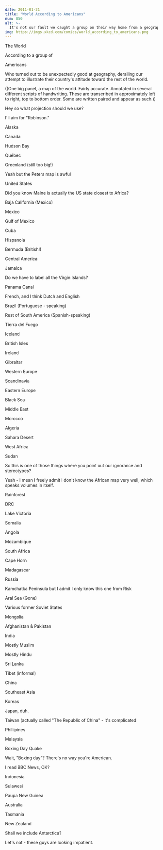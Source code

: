```yaml
---
date: 2011-01-21
title: "World According to Americans"
num: 850
alt: >-
  It's not our fault we caught a group on their way home from a geography bee. And they taught us that Uzbekistan is one of the world's two doubly-landlocked countries!
img: https://imgs.xkcd.com/comics/world_according_to_americans.png
---
```

The World

According to a group of

Americans

Who turned out to be unexpectedly good at geography, derailing our attempt to illustrate their country's attitude toward the rest of the world.

((One big panel, a map of the world.  Fairly accurate.  Annotated in several different scripts of handwriting.  These are transcribed in approximately left to right, top to bottom order.  Some are written paired and appear as such.))

 Hey so what projection should we use?

 I'll aim for "Robinson."

Alaska

Canada

Hudson Bay

Québec

Greenland (still too big!)

 Yeah but the Peters map is awful

United States

 Did you know Maine is actually the US state closest to Africa?

Baja California (Mexico)

Mexico

Gulf of Mexico

Cuba

Hispanola

Bermuda (British!)

Central America

Jamaica

 Do we have to label all the Virgin Islands?

Panama Canal

 French, and I think Dutch and English

Brazil (Portuguese - speaking)

 Rest of South America (Spanish-speaking)

Tierra del Fuego

Iceland

British Isles

Ireland

Gibraltar

Western Europe

Scandinavia

Eastern Europe

Black Sea

Middle East

Morocco

Algeria

Sahara Desert

West Africa

Sudan

 So this is one of those things where you point out our ignorance and stereotypes?

 Yeah - I mean I freely admit I don't know the African map very well, which speaks volumes in itself.

Rainforest

DRC

Lake Victoria

Somalia

Angola

Mozambique

South Africa

Cape Horn

Madagascar

Russia

Kamchatka Peninsula but I admit I only know this one from Risk

Aral Sea (Gone)

Various former Soviet States

Mongolia

Afghanistan & Pakistan

India

 Mostly Muslim

 Mostly Hindu

Sri Lanka

Tibet (informal)

China

Southeast Asia

Koreas

Japan, duh.

Taiwan (actually called "The Republic of China" - it's complicated

Phillipines

Malaysia

 Boxing Day Quake

 Wait, "Boxing day"? There's no way you're American.

 I read BBC News, OK?

Indonesia

Sulawesi

Paupa New Guinea

Australia

Tasmania

New Zealand

 Shall we include Antarctica?

 Let's not - these guys are looking impatient.

